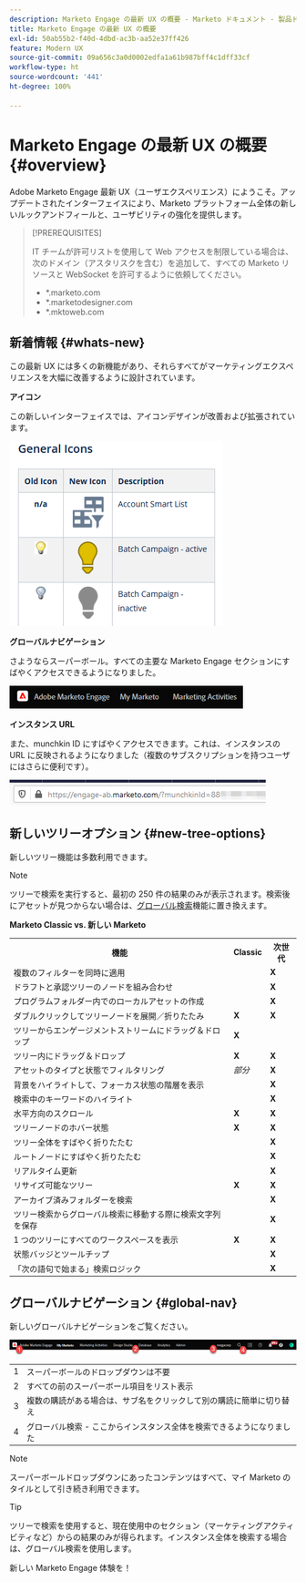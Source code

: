 ```yaml
---
description: Marketo Engage の最新 UX の概要 - Marketo ドキュメント - 製品ドキュメント
title: Marketo Engage の最新 UX の概要
exl-id: 50ab55b2-f40d-4dbd-ac3b-aa52e37ff426
feature: Modern UX
source-git-commit: 09a656c3a0d0002edfa1a61b987bff4c1dff33cf
workflow-type: ht
source-wordcount: '441'
ht-degree: 100%

---
```


# Marketo Engage の最新 UX の概要 {#overview}

Adobe Marketo Engage 最新 UX（ユーザエクスペリエンス）にようこそ。アップデートされたインターフェイスにより、Marketo プラットフォーム全体の新しいルックアンドフィールと、ユーザビリティの強化を提供します。

>[!PREREQUISITES]
>
>IT チームが許可リストを使用して Web アクセスを制限している場合は、次のドメイン（アスタリスクを含む）を追加して、すべての Marketo リソースと WebSocket を許可するように依頼してください。
>
>* *.marketo.com
>* *.marketodesigner.com
>* *.mktoweb.com

## 新着情報 {#whats-new}

この最新 UX には多くの新機能があり、それらすべてがマーケティングエクスペリエンスを大幅に改善するように設計されています。

**アイコン**

この新しいインターフェイスでは、アイコンデザインが改善および拡張されています。

![](assets/overview-2.png)

**グローバルナビゲーション**

さようならスーパーボール。すべての主要な Marketo Engage セクションにすばやくアクセスできるようになりました。

![](assets/overview-5.png)

**インスタンス URL**

また、munchkin ID にすばやくアクセスできます。これは、インスタンスの URL に反映されるようになりました（複数のサブスクリプションを持つユーザにはさらに便利です）。

![](assets/overview-6.png)

## 新しいツリーオプション {#new-tree-options}

新しいツリー機能は多数利用できます。

>[!NOTE]
>
>ツリーで検索を実行すると、最初の 250 件の結果のみが表示されます。検索後にアセットが見つからない場合は、[グローバル検索](/help/marketo/product-docs/marketo-engage-modern-ux/using-the-global-search.md)機能に置き換えます。

**Marketo Classic vs. 新しい Marketo**

<table>
 <tbody>
  <tr>
   <th>機能</th>
   <th>Classic</th>
   <th>次世代</th>
  </tr>
  <tr>
   <td>複数のフィルターを同時に適用</td>
   <td></td>
   <td><strong>X</strong></td>
  </tr>
  <tr>
   <td>ドラフトと承認ツリーのノードを組み合わせ</td>
   <td></td>
   <td><strong>X</strong></td>
  </tr>
  <tr>
   <td>プログラムフォルダー内でのローカルアセットの作成</td>
   <td></td>
   <td><strong>X</strong></td>
  </tr>
  <tr>
   <td>ダブルクリックしてツリーノードを展開／折りたたみ</td>
   <td><strong>X</strong></td>
   <td><strong>X</strong></td>
  </tr>
  <tr>
   <td>ツリーからエンゲージメントストリームにドラッグ＆ドロップ</td>
   <td><strong>X</strong></td>
   <td></td>
  </tr>
  <tr>
   <td>ツリー内にドラッグ＆ドロップ</td>
   <td><strong>X</strong></td>
   <td><strong>X</strong></td>
  </tr>
  <tr>
   <td>アセットのタイプと状態でフィルタリング</td>
   <td><i>部分</i></td>
   <td><strong>X</strong></td>
  </tr>
  <tr>
   <td>背景をハイライトして、フォーカス状態の階層を表示</td>
   <td></td>
   <td><strong>X</strong></td>
  </tr>
  <tr>
   <td>検索中のキーワードのハイライト</td>
   <td></td>
   <td><strong>X</strong></td>
  </tr>
  <tr>
   <td>水平方向のスクロール</td>
   <td><strong>X</strong></td>
   <td><strong>X</strong></td>
  </tr>
  <tr>
   <td>ツリーノードのホバー状態</td>
   <td><strong>X</strong></td>
   <td><strong>X</strong></td>
  </tr>
  <tr>
   <td>ツリー全体をすばやく折りたたむ</td>
   <td></td>
   <td><strong>X</strong></td>
  </tr>
  <tr>
   <td>ルートノードにすばやく折りたたむ</td>
   <td></td>
   <td><strong>X</strong></td>
  </tr>
  <tr>
   <td>リアルタイム更新</td>
   <td></td>
   <td><strong>X</strong></td>
  </tr>
  <tr>
   <td>リサイズ可能なツリー</td>
   <td><strong>X</strong></td>
   <td><strong>X</strong></td>
  </tr>
  <tr>
   <td>アーカイブ済みフォルダーを検索</td>
   <td></td>
   <td><strong>X</strong></td>
  </tr>
  <tr>
   <td>ツリー検索からグローバル検索に移動する際に検索文字列を保存</td>
   <td></td>
   <td><strong>X</strong></td>
  </tr>
  <tr>
   <td>1 つのツリーにすべてのワークスペースを表示</td>
   <td><strong>X</strong></td>
   <td><strong>X</strong></td>
  </tr>
  <tr>
   <td>状態バッジとツールチップ</td>
   <td></td>
   <td><strong>X</strong></td>
  </tr>
  <tr>
   <td>「次の語句で始まる」検索ロジック</td>
   <td></td>
   <td><strong>X</strong></td>
  </tr>
 </tbody>
</table>

## グローバルナビゲーション {#global-nav}

新しいグローバルナビゲーションをご覧ください。

![](assets/overview-7.png)

<table>
 <tbody>
  <tr>
   <td>1</td>
   <td>スーパーボールのドロップダウンは不要</td>
  </tr>
  <tr>
   <td>2</td>
   <td>すべての前のスーパーボール項目をリスト表示</td>
  </tr>
  <tr>
  <tr>
   <td>3</td>
   <td>複数の購読がある場合は、サブ名をクリックして別の購読に簡単に切り替え</td>
  </tr>
  <tr>
   <td>4</td>
   <td>グローバル検索 - ここからインスタンス全体を検索できるようになりました</td>
  </tr>
 </tbody>
</table>

>[!NOTE]
>
>スーパーボールドロップダウンにあったコンテンツはすべて、マイ Marketo のタイルとして引き続き利用できます。

>[!TIP]
>
>ツリーで検索を使用すると、現在使用中のセクション（マーケティングアクティビティなど）からの結果のみが得られます。インスタンス全体を検索する場合は、グローバル検索を使用します。

新しい Marketo Engage 体験を！

